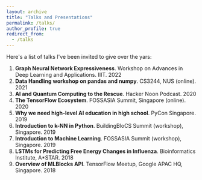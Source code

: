```yaml
---
layout: archive
title: "Talks and Presentations"
permalink: /talks/
author_profile: true
redirect_from:
  - /talks
---
```


Here's a list of talks I've been invited to give over the yars:

1. **Graph Neural Network Expressiveness**. Workshop on Advances in Deep Learning and Applications. IIIT. 2022
2. **Data Handling workshop on pandas and numpy**. CS3244, NUS (online). 2021
3. **AI and Quantum Computing to the Rescue**. Hacker Noon Podcast. 2020
4. **The TensorFlow Ecosystem**. FOSSASIA Summit, Singapore (online). 2020
5. **Why we need high-level AI education in high school**. PyCon Singapore. 2019
6. **Introduction to k-NN in Python**. BuildingBloCS Summit (workshop), Singapore. 2019
7. **Introduction to Machine Learning**. FOSSASIA Summit (workshop), Singapore. 2019
8. **LSTMs for Predicting Free Energy Changes in Influenza**. Bioinformatics Institute, A*STAR. 2018
9. **Overview of MLBlocks API**. TensorFlow Meetup, Google APAC HQ, Singapore. 2018